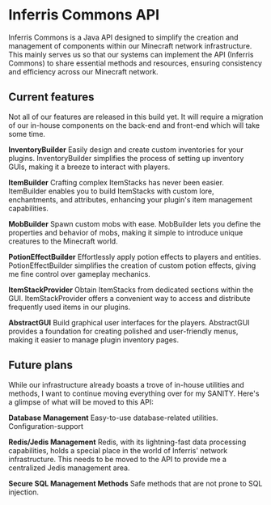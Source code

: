 # Inferris Commons API
Inferris Commons is a Java API designed to simplify the creation and management of components within our Minecraft network infrastructure. This mainly serves us so that our systems can implement the API (Inferris Commons) to share essential methods and resources, ensuring consistency and efficiency across our Minecraft network.

## Current features
Not all of our features are released in this build yet. It will require a migration of our in-house components on the back-end and front-end which will take some time.

**InventoryBuilder**
Easily design and create custom inventories for your plugins. InventoryBuilder simplifies the process of setting up inventory GUIs, making it a breeze to interact with players.

**ItemBuilder**
Crafting complex ItemStacks has never been easier. ItemBuilder enables you to build ItemStacks with custom lore, enchantments, and attributes, enhancing your plugin's item management capabilities.

**MobBuilder**
Spawn custom mobs with ease. MobBuilder lets you define the properties and behavior of mobs, making it simple to introduce unique creatures to the Minecraft world.

**PotionEffectBuilder**
Effortlessly apply potion effects to players and entities. PotionEffectBuilder simplifies the creation of custom potion effects, giving me fine control over gameplay mechanics.

**ItemStackProvider**
Obtain ItemStacks from dedicated sections within the GUI. ItemStackProvider offers a convenient way to access and distribute frequently used items in our plugins.

**AbstractGUI**
Build graphical user interfaces for the players. AbstractGUI provides a foundation for creating polished and user-friendly menus, making it easier to manage plugin inventory pages.

## Future plans
While our infrastructure already boasts a trove of in-house utilities and methods, I want to continue moving everything over for my SANITY. Here's a glimpse of what will be moved to this API:

**Database Management**
Easy-to-use database-related utilities. Configuration-support

**Redis/Jedis Management**
Redis, with its lightning-fast data processing capabilities, holds a special place in the world of Inferris' network infrastructure. This needs to be moved to the API to provide me a centralized Jedis management area.

**Secure SQL Management Methods**
Safe methods that are not prone to SQL injection.
